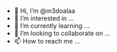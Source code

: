 - 👋 Hi, I’m @m3doalaa
- 👀 I’m interested in ...
- 🌱 I’m currently learning ...
- 💞️ I’m looking to collaborate on ...
- 📫 How to reach me ...

<!---
m3doalaa/m3doalaa is a ✨ special ✨ repository because its `README.md` (this file) appears on your GitHub profile.
You can click the Preview link to take a look at your changes.
--->
